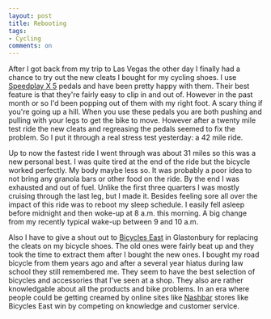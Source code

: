 ```yaml
---
layout: post
title: Rebooting
tags: 
- Cycling
comments: on
---
```

After I got back from my trip to Las Vegas the other day I finally had a chance to try out the new cleats I bought for my cycling shoes. I use [Speedplay X 5](http://www.speedplay.com) pedals and have been pretty happy with them. Their best feature is that they're fairly easy to clip in and out of. However in the past month or so I'd been popping out of them with my right foot. A scary thing if you're going up a hill. When you use these pedals you are both pushing and pulling with your legs to get the bike to move. However after a twenty mile test ride the new cleats and regreasing the pedals seemed to fix the problem. So I put it through a real stress test yesterday: a 42 mile ride.

Up to now the fastest ride I went through was about 31 miles so this was a new personal best. I was quite tired at the end of the ride but the bicycle worked perfectly. My body maybe less so. It was probably a poor idea to not bring any granola bars or other food on the ride. By the end I was exhausted and out of fuel. Unlike the first three quarters I was mostly cruising through the last leg, but I made it. Besides feeling sore all over the impact of this ride was to reboot my sleep schedule. I easily fell asleep before midnight and then woke-up at 8 a.m. this morning. A big change from my recently typical wake-up between 9 and 10 a.m.

Also I have to give a shout out to [Bicycles East](http://bicycleseast.com) in Glastonbury for replacing the cleats on my bicycle shoes. The old ones were fairly beat up and they took the time to extract them after I bought the new ones. I bought my road bicycle from them years ago and after a several year hiatus during law school they still remembered me. They seem to have the best selection of bicycles and accessories that I've seen at a shop. They also are rather knowledgable about all the products and bike problems. In an era where people could be getting creamed by online sites like [Nashbar](http://www.nashbar.com/) stores like Bicycles East win by competing on knowledge and customer service.